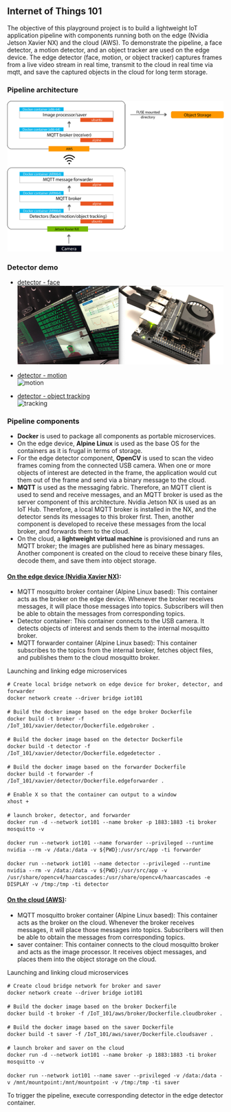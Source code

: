 ## Internet of Things 101
The objective of this playground project is to build a lightweight IoT application pipeline with components running both on the edge (Nvidia Jetson Xavier NX) and the cloud (AWS). To demonstrate the pipeline, a face detector, a motion detector, and an object tracker are used on the edge device. The edge detector (face, motion, or object tracker) captures frames from a live video stream in real time, transmit to the cloud in real time via mqtt, and save the captured objects in the cloud for long term storage.

### Pipeline architecture
![pipeline](IoT_101/images/pipeline_v2.png)

### Detector demo
- [detector - face](https://github.com/chenliny/IoT/blob/master/IoT_101/xavier/detector/detector.py) <br>
![completion](IoT_101/images/demo.png)

- [detector - motion](https://github.com/chenliny/IoT/blob/master/IoT_101/xavier/detector/detector_motion_v2.py) <br>
![motion](IoT_101/images/motion.gif)

- [detector - object tracking](https://github.com/chenliny/IoT/blob/master/IoT_101/xavier/detector/detector_tracking.py) <br>
![tracking](IoT_101/images/tracking.gif)

### Pipeline components
- **Docker** is used to package all components as portable microservices.
- On the edge device, **Alpine Linux** is used as the base OS for the containers as it is frugal in terms of storage.
- For the edge detector component, **OpenCV** is used to scan the video frames coming from the connected USB camera. When one or more objects of interest are detected in the frame, the application would cut them out of the frame and send via a binary message to the cloud.
- **MQTT** is used as the messaging fabric. Therefore, an MQTT client is used to send and receive messages, and an MQTT broker is used as the server component of this architecture. Nvidia Jetson NX is used as an IoT Hub. Therefore, a local MQTT broker is installed in the NX, and the detector sends its messages to this broker first. Then, another component is developed to receive these messages from the local broker, and forwards them to the cloud.
- On the cloud, a **lightweight virtual machine** is provisioned and runs an MQTT broker; the images are published here as binary messages. Another component is created on the cloud to receive these binary files, decode them, and save them into object storage.

#### [On the edge device (Nvidia Xavier NX)](https://github.com/chenliny/IoT/tree/master/IoT_101/xavier):
- MQTT mosquitto broker container (Alpine Linux based): This container acts as the broker on the edge device. Whenever the broker receives messages, it will place those messages into topics. Subscribers will then be able to obtain the messages from corresponding topics.
- Detector container: This container connects to the USB camera. It detects objects of interest and sends them to the internal mosquitto broker.
- MQTT forwarder container (Alpine Linux based): This container subscribes to the topics from the internal broker, fetches object files, and publishes them to the cloud mosquitto broker.

Launching and linking edge microservices
```
# Create local bridge network on edge device for broker, detector, and forwarder
docker network create --driver bridge iot101

# Build the docker image based on the edge broker Dockerfile
docker build -t broker -f /IoT_101/xavier/detector/Dockerfile.edgebroker .

# Build the docker image based on the detector Dockerfile
docker build -t detector -f /IoT_101/xavier/detector/Dockerfile.edgedetector .

# Build the docker image based on the forwarder Dockerfile
docker build -t forwarder -f /IoT_101/xavier/detector/Dockerfile.edgeforwarder .

# Enable X so that the container can output to a window
xhost +

# launch broker, detector, and forwarder
docker run -d --network iot101 --name broker -p 1883:1883 -ti broker mosquitto -v

docker run --network iot101 --name forwarder --privileged --runtime nvidia --rm -v /data:/data -v ${PWD}:/usr/src/app -ti forwarder

docker run --network iot101 --name detector --privileged --runtime nvidia --rm -v /data:/data -v ${PWD}:/usr/src/app -v /usr/share/opencv4/haarcascades:/usr/share/opencv4/haarcascades -e DISPLAY -v /tmp:/tmp -ti detector
```

#### [On the cloud (AWS)](https://github.com/chenliny/IoT/tree/master/IoT_101/aws):
- MQTT mosquitto broker container (Alpine Linux based): This container acts as the broker on the cloud. Whenever the broker receives messages, it will place those messages into topics. Subscribers will then be able to obtain the messages from corresponding topics.
- saver container: This container connects to the cloud mosquitto broker and acts as the image processor. It receives object messages, and places them into the object storage on the cloud.

Launching and linking cloud microservices
```
# Create cloud bridge network for broker and saver
docker network create --driver bridge iot101

# Build the docker image based on the broker Dockerfile
docker build -t broker -f /IoT_101/aws/broker/Dockerfile.cloudbroker .

# Build the docker image based on the saver Dockerfile
docker build -t saver -f /IoT_101/aws/saver/Dockerfile.cloudsaver .

# launch broker and saver on the cloud
docker run -d --network iot101 --name broker -p 1883:1883 -ti broker mosquitto -v

docker run --network iot101 --name saver --privileged -v /data:/data -v /mnt/mountpoint:/mnt/mountpoint -v /tmp:/tmp -ti saver
```

To trigger the pipeline, execute corresponding detector in the edge detector container.
